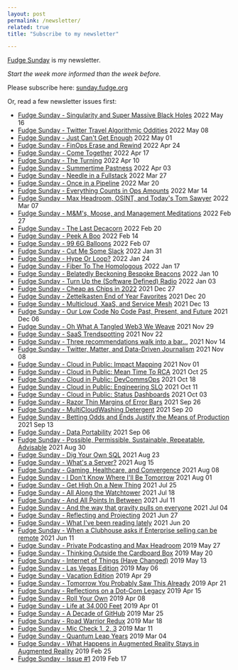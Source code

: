 ```yaml
---
layout: post
permalink: /newsletter/
related: true
title: "Subscribe to my newsletter"

---
```


[Fudge Sunday](https://sunday.fudge.org) is my newsletter. 

_Start the week more informed than the week before._

Please subscribe here: [sunday.fudge.org](https://sunday.fudge.org)

Or, read a few newsletter issues first:

- [Fudge Sunday - Singularity and Super Massive Black Holes](https://www.getrevue.co/profile/jaycuthrell/issues/fudge-sunday-singularity-and-super-massive-black-holes-1170410) 2022 May 16
- [Fudge Sunday - Twitter Travel Algorithmic Oddities](https://www.getrevue.co/profile/jaycuthrell/issues/fudge-sunday-twitter-travel-algorithmic-oddities-1160674) 2022 May 08
- [Fudge Sunday - Just Can't Get Enough](https://www.getrevue.co/profile/jaycuthrell/issues/fudge-sunday-just-can-t-get-enough-1149920) 2022 May 01
- [Fudge Sunday - FinOps Erase and Rewind](https://www.getrevue.co/profile/jaycuthrell/issues/fudge-sunday-finops-erase-and-rewind-1139224) 2022 Apr 24
- [Fudge Sunday - Come Together](https://www.getrevue.co/profile/jaycuthrell/issues/fudge-sunday-come-together-1128855) 2022 Apr 17
- [Fudge Sunday - The Turning](https://www.getrevue.co/profile/jaycuthrell/issues/fudge-sunday-the-turning-1118569) 2022 Apr 10
- [Fudge Sunday - Summertime Pastness](https://www.getrevue.co/profile/jaycuthrell/issues/fudge-sunday-summertime-pastness-1106534) 2022 Apr 03
- [Fudge Sunday - Needle in a Fullstack](https://www.getrevue.co/profile/jaycuthrell/issues/fudge-sunday-needle-in-a-fullstack-1094857) 2022 Mar 27
- [Fudge Sunday - Once in a Pipeline](https://www.getrevue.co/profile/jaycuthrell/issues/fudge-sunday-once-in-a-pipeline-1084136) 2022 Mar 20
- [Fudge Sunday - Everything Counts in Ops Amounts](https://www.getrevue.co/profile/jaycuthrell/issues/fudge-sunday-everything-counts-in-ops-amounts-1073115) 2022 Mar 14
- [Fudge Sunday - Max Headroom, OSINT, and Today's Tom Sawyer](https://www.getrevue.co/profile/jaycuthrell/issues/fudge-sunday-max-headroom-osint-and-today-s-tom-sawyer-1061607) 2022 Mar 07
- [Fudge Sunday - M&M's,  Moose, and Management Meditations](https://www.getrevue.co/profile/jaycuthrell/issues/fudge-sunday-m-m-s-moose-and-management-meditations-1049601) 2022 Feb 27
- [Fudge Sunday - The Last Decacorn](https://www.getrevue.co/profile/jaycuthrell/issues/fudge-sunday-the-last-decacorn-1038065) 2022 Feb 20
- [Fudge Sunday - Peek A Boo](https://www.getrevue.co/profile/jaycuthrell/issues/fudge-sunday-peek-a-boo-1026756) 2022 Feb 14
- [Fudge Sunday - 99 6G Balloons](https://www.getrevue.co/profile/jaycuthrell/issues/fudge-sunday-99-6g-balloons-1014217) 2022 Feb 07
- [Fudge Sunday - Cut Me Some Slack](https://www.getrevue.co/profile/jaycuthrell/issues/fudge-sunday-cut-me-some-slack-1003110) 2022 Jan 31
- [Fudge Sunday - Hype Or Loop?](https://www.getrevue.co/profile/jaycuthrell/issues/fudge-sunday-hype-or-loop-990633) 2022 Jan 24
- [Fudge Sunday - Fiber To The Homologous](https://www.getrevue.co/profile/jaycuthrell/issues/fudge-sunday-fiber-to-the-homologous-979171) 2022 Jan 17
- [Fudge Sunday - Belatedly Beckoning Bespoke Beacons](https://www.getrevue.co/profile/jaycuthrell/issues/fudge-sunday-belatedly-beckoning-bespoke-beacons-967743) 2022 Jan 10
- [Fudge Sunday - Turn Up the (Software Defined) Radio](https://www.getrevue.co/profile/jaycuthrell/issues/fudge-sunday-turn-up-the-software-defined-radio-957305) 2022 Jan 03
- [Fudge Sunday - Cheap as Chips in 2022](https://www.getrevue.co/profile/jaycuthrell/issues/fudge-sunday-cheap-as-chips-in-2022-946008) 2021 Dec 27
- [Fudge Sunday - Zettelkasten End of Year Favorites](https://www.getrevue.co/profile/jaycuthrell/issues/fudge-sunday-zettelkasten-end-of-year-favorites-930157) 2021 Dec 20
- [Fudge Sunday - Multicloud, XaaS, and Service Mesh](https://www.getrevue.co/profile/jaycuthrell/issues/fudge-sunday-multicloud-xaas-and-service-mesh-916747) 2021 Dec 13
- [Fudge Sunday - Our Low Code No Code Past, Present, and Future](https://www.getrevue.co/profile/jaycuthrell/issues/fudge-sunday-our-low-code-no-code-past-present-and-future-904238) 2021 Dec 06
- [Fudge Sunday - Oh What A Tangled Web3 We Weave](https://www.getrevue.co/profile/jaycuthrell/issues/fudge-sunday-oh-what-a-tangled-web3-we-weave-892450) 2021 Nov 29
- [Fudge Sunday - SaaS Trendspotting](https://www.getrevue.co/profile/jaycuthrell/issues/fudge-sunday-saas-trendspotting-877717) 2021 Nov 22
- [Fudge Sunday - Three recommendations walk into a bar...](https://www.getrevue.co/profile/jaycuthrell/issues/fudge-sunday-three-recommendations-walk-into-a-bar-847670) 2021 Nov 14
- [Fudge Sunday - Twitter, Matter, and Data-Driven Journalism](https://www.getrevue.co/profile/jaycuthrell/issues/fudge-sunday-twitter-matter-and-data-driven-journalism-836999) 2021 Nov 08
- [Fudge Sunday - Cloud in Public: Impact Mapping](https://www.getrevue.co/profile/jaycuthrell/issues/fudge-sunday-cloud-in-public-impact-mapping-826383) 2021 Nov 01
- [Fudge Sunday - Cloud in Public: Mean Time To RCA](https://www.getrevue.co/profile/jaycuthrell/issues/fudge-sunday-cloud-in-public-mean-time-to-rca-815545) 2021 Oct 25
- [Fudge Sunday - Cloud in Public: DevCommsOps](https://www.getrevue.co/profile/jaycuthrell/issues/fudge-sunday-cloud-in-public-devcommsops-805563) 2021 Oct 18
- [Fudge Sunday - Cloud in Public: Engineering SLO](https://www.getrevue.co/profile/jaycuthrell/issues/fudge-sunday-cloud-in-public-engineering-slo-794553) 2021 Oct 11
- [Fudge Sunday - Cloud in Public: Status Dashboards](https://www.getrevue.co/profile/jaycuthrell/issues/fudge-sunday-cloud-in-public-status-dashboards-783150) 2021 Oct 03
- [Fudge Sunday - Razor Thin Margins of Error Bars](https://www.getrevue.co/profile/jaycuthrell/issues/fudge-sunday-razor-thin-margins-of-error-bars-772573) 2021 Sep 26
- [Fudge Sunday - MultiCloudWashing Detergent](https://www.getrevue.co/profile/jaycuthrell/issues/fudge-sunday-multicloudwashing-detergent-762371) 2021 Sep 20
- [Fudge Sunday - Betting Odds and Ends Justify the Means of Production](https://www.getrevue.co/profile/jaycuthrell/issues/fudge-sunday-betting-odds-and-ends-justify-the-means-of-production-752134) 2021 Sep 13
- [Fudge Sunday - Data Portability](https://www.getrevue.co/profile/jaycuthrell/issues/fudge-sunday-data-portability-742573) 2021 Sep 06
- [Fudge Sunday - Possible, Permissible, Sustainable, Repeatable, Advisable](https://www.getrevue.co/profile/jaycuthrell/issues/fudge-sunday-possible-permissible-sustainable-repeatable-advisable-732793) 2021 Aug 30
- [Fudge Sunday - Dig Your Own SQL](https://www.getrevue.co/profile/jaycuthrell/issues/fudge-sunday-dig-your-own-sql-724435) 2021 Aug 23
- [Fudge Sunday - What's a Server?](https://www.getrevue.co/profile/jaycuthrell/issues/fudge-sunday-what-s-a-server-717468) 2021 Aug 15
- [Fudge Sunday - Gaming, Healthcare, and Convergence](https://www.getrevue.co/profile/jaycuthrell/issues/fudge-sunday-gaming-healthcare-and-convergence-709604) 2021 Aug 08
- [Fudge Sunday - I Don't Know Where I'll Be Tomorrow](https://www.getrevue.co/profile/jaycuthrell/issues/fudge-sunday-i-don-t-know-where-i-ll-be-tomorrow-679416) 2021 Aug 01
- [Fudge Sunday - Get High On a New Thing](https://www.getrevue.co/profile/jaycuthrell/issues/fudge-sunday-get-high-on-a-new-thing-679408) 2021 Jul 25
- [Fudge Sunday - All Along the Watchtower](https://www.getrevue.co/profile/jaycuthrell/issues/fudge-sunday-all-along-the-watchtower-679407) 2021 Jul 18
- [Fudge Sunday - And All Points In Between](https://www.getrevue.co/profile/jaycuthrell/issues/fudge-sunday-and-all-points-in-between-679406) 2021 Jul 11
- [Fudge Sunday - And the way that gravity pulls on everyone](https://www.getrevue.co/profile/jaycuthrell/issues/fudge-sunday-and-the-way-that-gravity-pulls-on-everyone-673047) 2021 Jul 04
- [Fudge Sunday - Reflecting and Projecting](https://www.getrevue.co/profile/jaycuthrell/issues/fudge-sunday-reflecting-and-projecting-664131) 2021 Jun 27
- [Fudge Sunday - What I've been reading lately](https://www.getrevue.co/profile/jaycuthrell/issues/fudge-sunday-what-i-ve-been-reading-lately-653166) 2021 Jun 20
- [Fudge Sunday - When a Clubhouse asks if Enterprise selling can be remote](https://www.getrevue.co/profile/jaycuthrell/issues/fudge-sunday-when-a-clubhouse-asks-if-enterprise-selling-can-be-remote-182287) 2021 Jun 11
- [Fudge Sunday - Private Podcasting and Max Headroom](https://www.getrevue.co/profile/jaycuthrell/issues/fudge-sunday-private-podcasting-and-max-headroom-179902) 2019 May 27
- [Fudge Sunday - Thinking Outside the Cardboard Box](https://www.getrevue.co/profile/jaycuthrell/issues/fudge-sunday-thinking-outside-the-cardboard-box-178680) 2019 May 20
- [Fudge Sunday - Internet of Things (Have Changed)](https://www.getrevue.co/profile/jaycuthrell/issues/fudge-sunday-internet-of-things-have-changed-177190) 2019 May 13
- [Fudge Sunday - Las Vegas Edition](https://www.getrevue.co/profile/jaycuthrell/issues/fudge-sunday-las-vegas-edition-175795) 2019 May 06
- [Fudge Sunday - Vacation Edition](https://www.getrevue.co/profile/jaycuthrell/issues/fudge-sunday-vacation-edition-174385) 2019 Apr 29
- [Fudge Sunday - Tomorrow You Probably Saw This Already](https://www.getrevue.co/profile/jaycuthrell/issues/fudge-sunday-tomorrow-you-probably-saw-this-already-173252) 2019 Apr 21
- [Fudge Sunday - Reflections on a Dot-Com Legacy](https://www.getrevue.co/profile/jaycuthrell/issues/fudge-sunday-reflections-on-a-dot-com-legacy-171926) 2019 Apr 15
- [Fudge Sunday - Roll Your Own](https://www.getrevue.co/profile/jaycuthrell/issues/fudge-sunday-roll-your-own-170346) 2019 Apr 08
- [Fudge Sunday - Life at 34,000 Feet](https://www.getrevue.co/profile/jaycuthrell/issues/fudge-sunday-life-at-34-000-feet-168800) 2019 Apr 01
- [Fudge Sunday - A Decade of GitHub](https://www.getrevue.co/profile/jaycuthrell/issues/fudge-sunday-a-decade-of-github-167088) 2019 Mar 25
- [Fudge Sunday - Road Warrior Redux](https://www.getrevue.co/profile/jaycuthrell/issues/fudge-sunday-road-warrior-redux-165427) 2019 Mar 18
- [Fudge Sunday - Mic Check 1, 2, 3](https://www.getrevue.co/profile/jaycuthrell/issues/fudge-sunday-mic-check-1-2-3-163812) 2019 Mar 11
- [Fudge Sunday - Quantum Leap Years](https://www.getrevue.co/profile/jaycuthrell/issues/fudge-sunday-quantum-leap-years-162530) 2019 Mar 04
- [Fudge Sunday -  What Happens in Augmented Reality Stays in Augmented Reality](https://www.getrevue.co/profile/jaycuthrell/issues/fudge-sunday-what-happens-in-augmented-reality-stays-in-augmented-reality-161204) 2019 Feb 25
- [Fudge Sunday - Issue #1](https://www.getrevue.co/profile/jaycuthrell/issues/fudge-sunday-issue-1-161193) 2019 Feb 17
